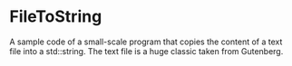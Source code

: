 # FileToString

A sample code of a small-scale program that copies the content of a text file into a std::string. The text file
is a huge classic taken from Gutenberg.
